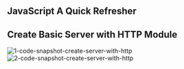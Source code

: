 ## JavaScript A Quick Refresher

## Create Basic Server with HTTP Module

![1-code-snapshot-create-server-with-http](https://user-images.githubusercontent.com/57585087/109434118-b9d3aa00-7a24-11eb-9aa7-623a68e4d8c8.png)
![2-code-snapshot-create-server-with-http](https://user-images.githubusercontent.com/57585087/109434119-ba6c4080-7a24-11eb-9de6-0d2eb2cf6fda.png)

